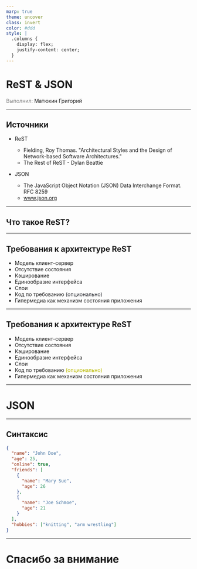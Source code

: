 ```yaml
---
marp: true
theme: uncover
class: invert
color: #ddd
style: |
  .columns {
    display: flex;
    justify-content: center;
  }
---
```


# ReST & JSON

<span style="color: grey">Выполнил:</span> Матюхин Григорий

---

## Источники

- ReST

  - Fielding, Roy Thomas. "Architectural Styles and the Design of Network-based Software Architectures."
  - The Rest of ReST - Dylan Beattie

- JSON

  - The JavaScript Object Notation (JSON) Data Interchange Format. RFC 8259
  - www.json.org

---

## Что такое ReST?

---

## Требования к архитектуре ReST

- Модель клиент-сервер
- Отсутствие состояния
- Кэширование
- Единообразие интерфейса
- Слои
- Код по требованию <span style="color: #2b2d33">(опционально)</span>
- Гипермедиа как механизм состояния приложения

---

## Требования к архитектуре ReST

- Модель клиент-сервер
- Отсутствие состояния
- Кэширование
- Единообразие интерфейса
- Слои
- Код по требованию <span style="color: #bb0">(опционально)</span>
- Гипермедиа как механизм состояния приложения

---

# JSON

<!-- <iframe width="560" height="315" src="https://www.youtube.com/embed/uR-f4b0G9lo?controls=0&start=30&autoplay=1" title="YouTube video player" frameborder="0" allow="accelerometer; autoplay; clipboard-write; encrypted-media; gyroscope; picture-in-picture; web-share" allowfullscreen></iframe> -->

---

## Синтаксис

```json
{
  "name": "John Doe",
  "age": 25,
  "online": true,
  "friends": [
    {
      "name": "Mary Sue",
      "age": 26
    },
    {
      "name": "Joe Schmoe",
      "age": 21
    }
  ],
  "hobbies": ["knitting", "arm wrestling"]
}
```

---

# Спасибо за внимание
